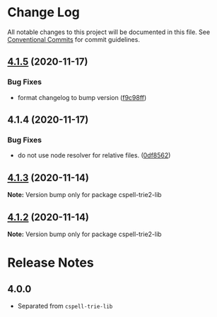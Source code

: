 # Change Log

All notable changes to this project will be documented in this file.
See [Conventional Commits](https://conventionalcommits.org) for commit guidelines.

## [4.1.5](https://github.com/streetsidesoftware/cspell/compare/cspell-trie2-lib@4.1.4...cspell-trie2-lib@4.1.5) (2020-11-17)


### Bug Fixes

* format changelog to bump version ([f9c98ff](https://github.com/streetsidesoftware/cspell/commit/f9c98ff2c5c2fe9d2c801d9f93fc7a25feb445f6))





## 4.1.4 (2020-11-17)

### Bug Fixes

-   do not use node resolver for relative files. ([0df8562](https://github.com/streetsidesoftware/cspell/commit/0df85625da5b667f5817fc710b44fa74b636d9a1))

## [4.1.3](https://github.com/streetsidesoftware/cspell/compare/cspell-trie2-lib@4.1.2...cspell-trie2-lib@4.1.3) (2020-11-14)

**Note:** Version bump only for package cspell-trie2-lib

## [4.1.2](https://github.com/streetsidesoftware/cspell/compare/cspell-trie2-lib@4.1.1...cspell-trie2-lib@4.1.2) (2020-11-14)

**Note:** Version bump only for package cspell-trie2-lib

# Release Notes

## 4.0.0

-   Separated from `cspell-trie-lib`
